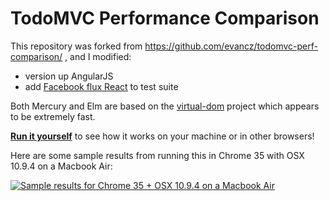 # TodoMVC Performance Comparison
This repository was forked from https://github.com/evancz/todomvc-perf-comparison/ , and I modified:

+ version up AngularJS
+ add [Facebook flux React](https://github.com/facebook/flux/tree/master/examples/flux-todomvc) to test suite

Both Mercury and Elm are based on the [virtual-dom][] project which appears to
be extremely fast.

[virtual-dom]: https://github.com/Matt-Esch/virtual-dom

[**Run it yourself**][runner] to see how it works on your machine or in other
browsers!

Here are some sample results from running this in Chrome 35 with OSX 10.9.4 on
a Macbook Air:

[![Sample results for Chrome 35 + OSX 10.9.4 on a Macbook Air](sampleResults.png)][runner]

[runner]: http://Quramy.github.io/todomvc-perf-comparison/
